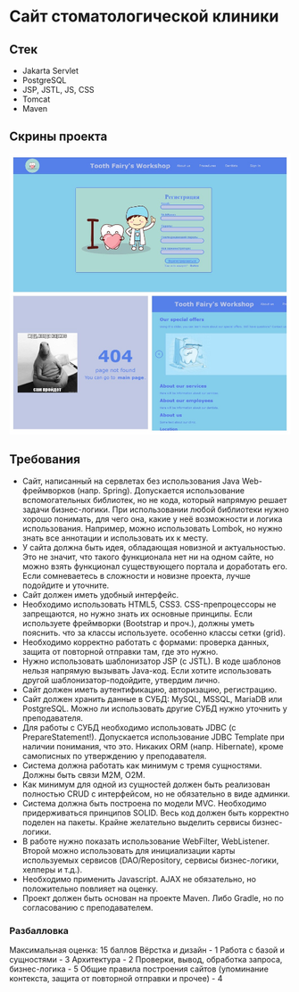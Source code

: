 # Сайт стоматологической клиники

## Стек
- Jakarta Servlet
- PostgreSQL
- JSP, JSTL, JS, CSS
- Tomcat
- Maven

## Скрины проекта
![Скрины проекта](https://github.com/VeronikaYamancheva/toothless-servlet-semestr-work/raw/main/clinic_photo.jpg)
  
## Требования
- Сайт, написанный на сервлетах без использования Java Web-фреймворков (напр. Spring). Допускается использование вспомогательных библиотек, но не кода, который напрямую решает задачи бизнес-логики. При использовании любой библиотеки нужно хорошо понимать, для чего она, какие у неё возможности и логика использования. Например, можно использовать Lombok, но нужно знать все аннотации и использовать их к месту.
- У сайта должна быть идея, обладающая новизной и актуальностью. Это не значит, что такого функционала нет ни на одном сайте, но можно взять функционал существующего портала и доработать его. Если сомневаетесь в сложности и новизне проекта, лучше подойдите и уточните.
- Сайт должен иметь удобный интерфейс.
- Необходимо использовать HTML5, CSS3. CSS-препроцессоры не запрещаются, но нужно знать их основные принципы. Если используете фреймворки (Bootstrap и проч.), должны уметь пояснить. что за классы используете. особенно классы сетки (grid).
- Необходимо корректно работать с формами: проверка данных, защита от повторной отправки там, где это нужно.
- Нужно использовать шаблонизатор JSP (с JSTL). В коде шаблонов нельзя напрямую вызывать Java-код. Если хотите использовать другой шаблонизатор-подойдите, утвердим лично.
- Сайт должен иметь аутентификацию, авторизацию, регистрацию.
- Сайт должен хранить данные в СУБД: MySQL, MSSQL, MariaDB или PostgreSQL. Можно ли использовать другие СУБД нужно уточнить у преподавателя.
- Для работы с СУБД необходимо использовать JDBC (с PrepareStatement!). Допускается использование JDBC Template при наличии понимания, что это. Никаких ORM (напр. Hibernate), кроме самописных по утверждению у преподавателя.
- Система должна работать как минимум с  тремя сущностями. Должны быть связи M2M, O2M.
- Как минимум для одной из сущностей должен быть реализован полностью CRUD с интерфейсом, но не обязательно в виде админки.
- Система должна быть построена по модели MVC. Необходимо придерживаться принципов SOLID. Весь код должен быть корректно поделен на пакеты. Крайне желательно выделить сервисы бизнес-логики.
- В работе нужно показать использование WebFilter, WebListener. Второй можно использовать для инициализации карты используемых сервисов (DAO/Repository, сервисы бизнес-логики, хелперы и т.д.).
- Необходимо применить Javascript. AJAX не обязательно, но положительно повлияет на оценку.
- Проект должен быть основан на проекте Maven. Либо Gradle, но по согласованию с преподавателем.

### Разбалловка
Максимальная оценка: 15 баллов
Вёрстка и дизайн - 1
Работа с базой и сущностями - 3
Архитектура - 2
Проверки, вывод, обработка запроса, бизнес-логика - 5
Общие правила построения сайтов (упоминание контекста, защита от повторной отправки и прочее) - 4

